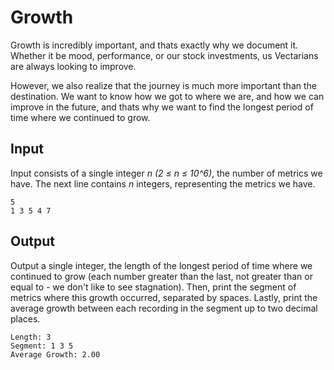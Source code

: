 # Growth

Growth is incredibly important, and thats exactly why we document it. Whether it be mood, performance, or our stock investments, us Vectarians are always looking to improve.

However, we also realize that the journey is much more important than the destination. We want to know how we got to where we are, and how we can improve in the future, and thats why we want to find the longest period of time where we continued to grow.

## Input

Input consists of a single integer _n (2 ≤ n ≤ 10^6)_, the number of metrics we have. The next line contains _n_ integers, representing the metrics we have.

```
5
1 3 5 4 7
```

## Output

Output a single integer, the length of the longest period of time where we continued to grow (each number greater than the last, not greater than or equal to - we don't like to see stagnation). Then, print the segment of metrics where this growth occurred, separated by spaces. Lastly, print the average growth between each recording in the segment up to two decimal places.

```
Length: 3
Segment: 1 3 5
Average Growth: 2.00
```
